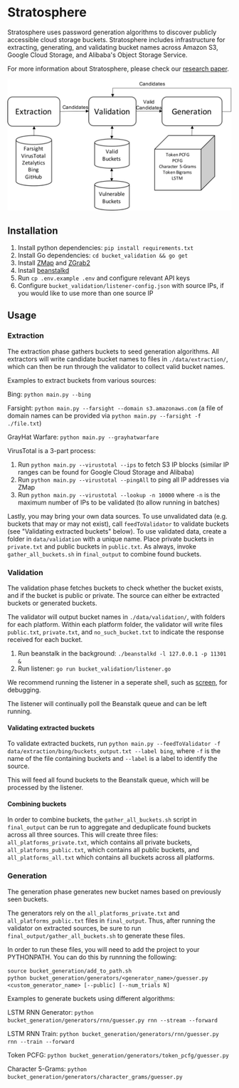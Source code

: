 # Stratosphere

Stratosphere uses password generation algorithms to discover publicly accessible cloud storage buckets. Stratosphere includes infrastructure for extracting, generating, and validating bucket names across Amazon S3, Google Cloud Storage, and Alibaba's Object Storage Service.

For more information about Stratosphere, please check our [research paper](https://zakird.com/papers/s3.pdf).

![](images/flow.jpg)

## Installation

1.  Install python dependencies: `pip install requirements.txt`
2.  Install Go dependencies: `cd bucket_validation && go get`
3.  Install [ZMap](https://github.com/zmap/zmap) and [ZGrab2](https://github.com/zmap/zgrab2)
4.  Install [beanstalkd](https://beanstalkd.github.io/)
5.  Run `cp .env.example .env` and configure relevant API keys
6.  Configure `bucket_validation/listener-config.json` with source IPs, if you would like to use more than one source IP

## Usage

### Extraction

The extraction phase gathers buckets to seed generation algorithms. All extractors will write candidate bucket names to files in `./data/extraction/`, which can then be run through the validator to collect valid bucket names.

Examples to extract buckets from various sources:

Bing: `python main.py --bing`

Farsight: `python main.py --farsight --domain s3.amazonaws.com` (a file of domain names can be provided via `python main.py --farsight -f ./file.txt`)

GrayHat Warfare: `python main.py --grayhatwarfare`

VirusTotal is a 3-part process:

1. Run `python main.py --virustotal --ips` to fetch S3 IP blocks (similar IP ranges can be found for Google Cloud Storage and Alibaba)
2. Run `python main.py --virustotal --pingAll` to ping all IP addresses via ZMap
3. Run `python main.py --virustotal --lookup -n 10000` where `-n` is the maximum number of IPs to be validated (to allow running in batches)

Lastly, you may bring your own data sources. To use unvalidated data (e.g. buckets that may or may not exist), call `feedToValidator` to validate buckets (see "Validating extracted buckets" below). To use validated data, create a folder in `data/validation` with a unique name. Place private buckets in `private.txt` and public buckets in `public.txt`. As always, invoke `gather_all_buckets.sh` in `final_output` to combine found buckets.

### Validation

The validation phase fetches buckets to check whether the bucket exists, and if the bucket is public or private. The source can either be extracted buckets or generated buckets.

The validator will output bucket names in `./data/validation/`, with folders for each platform. Within each platform folder, the validator will write files `public.txt`, `private.txt`, and `no_such_bucket.txt` to indicate the response received for each bucket.

1. Run beanstalk in the background: `./beanstalkd -l 127.0.0.1 -p 11301 &`
2. Run listener: `go run bucket_validation/listener.go`

We recommend running the listener in a seperate shell, such as [screen](https://www.gnu.org/software/screen/), for debugging.

The listener will continually poll the Beanstalk queue and can be left running.

#### Validating extracted buckets

To validate extracted buckets, run `python main.py --feedToValidator -f data/extraction/bing/buckets_output.txt --label bing`, where `-f` is the name of the file containing buckets and `--label` is a label to identify the source.

This will feed all found buckets to the Beanstalk queue, which will be processed by the listener.

#### Combining buckets

In order to combine buckets, the `gather_all_buckets.sh` script in `final_output` can be run to aggregate and deduplicate found buckets across all three sources. This will create three files: `all_platforms_private.txt`, which contains all private buckets, `all_platforms_public.txt`, which contains all public buckets, and `all_platforms_all.txt` which contains all buckets across all platforms.

### Generation

The generation phase generates new bucket names based on previously seen buckets.

The generators rely on the `all_platforms_private.txt` and `all_platforms_public.txt` files in `final_output`. Thus, after running the validator on extracted sources, be sure to run `final_output/gather_all_buckets.sh` to generate these files.

In order to run these files, you will need to add the project to your PYTHONPATH. You can do this by runnning the following:

```
source bucket_generation/add_to_path.sh
python bucket_generation/generators/<generator_name>/guesser.py <custom_generator_name> [--public] [--num_trials N]
```

Examples to generate buckets using different algorithms:

LSTM RNN Generator: `python bucket_generation/generators/rnn/guesser.py rnn --stream --forward`

LSTM RNN Train: `python bucket_generation/generators/rnn/guesser.py rnn --train --forward`

Token PCFG: `python bucket_generation/generators/token_pcfg/guesser.py`

Character 5-Grams: `python bucket_generation/generators/character_grams/guesser.py`
